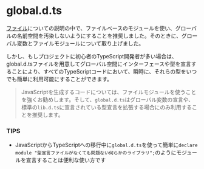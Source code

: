 # global.d.ts

[ファイル](./)についての説明の中で、ファイルベースのモジュールを使い、グローバルの名前空間を汚染しないようにすることを推奨しました。そのときに、グローバル変数とファイルモジュールについて取り上げました。

しかし、もしプロジェクトに初心者のTypeScript開発者が多い場合は、global.d.tsファイルを用意してグローバル空間にインターフェースや型を宣言することにより、すべてのTypeScriptコードにおいて、瞬時に、それらの型をいつでも簡単に利用可能にすることができます。

> JavaScriptを生成するコードについては、ファイルモジュールを使うことを強くお勧めします。そして、`global.d.ts`はグローバル変数の宣言や、標準の`lib.d.ts`に宣言されている型宣言を拡張する場合にのみ利用することを推奨します。

### **TIPS**

* JavaScriptからTypeScriptへの移行中に`global.d.ts`を使って簡単に`declare module "型宣言ファイルがなくても問題ない何らかのライブラリ";`のようにモジュールを宣言することは便利な使い方です



